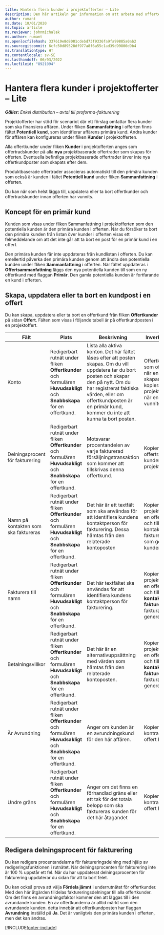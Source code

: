 ```yaml
---
title: Hantera flera kunder i projektofferter – Lite
description: Den här artikeln ger information om att arbeta med offerter med flera kunder som kommer att finansiera projektet. (Sales)
author: rumant
ms.date: 10/01/2020
ms.topic: article
ms.reviewer: johnmichalak
ms.author: rumant
ms.openlocfilehash: 337619e8d8081cdebd73f9336fa9fa99885a0ab2
ms.sourcegitcommit: 6cfc50d89528df977a8f6a55c1ad39d99800d9b4
ms.translationtype: HT
ms.contentlocale: sv-SE
ms.lasthandoff: 06/03/2022
ms.locfileid: "8921094"
---
```

# <a name="manage-multiple-customers-on-project-quotes---lite"></a>Hantera flera kunder i projektofferter – Lite

_**Gäller:** Enkel distribution – avtal till proforma-fakturering_

Projektofferter har stöd för scenariot där ett förslag omfattar flera kunder som ska finansiera affären. Under fliken **Sammanfattning** i offerten finns fältet **Potentiell kund**, som identifierar affärens primära kund. Andra kunder för affären kan konfigureras under fliken **Kunder** i projektofferten.

Alla offertkunder under fliken **Kunder** i projektofferten anges som offertradskunder på alla **nya** projektbaserade offertrader som skapas för offerten. Eventuella befintliga projektbaserade offertrader ärver inte nya offertkundposter som skapats efter dem.

Produktbaserade offertrader associeras automatiskt till den primära kunden som också är kunden i fältet **Potentiell kund** under fliken **Sammanfattning** i offerten.

Du kan när som helst lägga till, uppdatera eller ta bort offertkunder och offertradskunder innan offerten har vunnits.

## <a name="concept-of-a-primary-customer"></a>Koncept för en primär kund

Kunden som visas under fliken Sammanfattning i projektofferten som den potentiella kunden är den primära kunden i offerten. När du försöker ta bort den primära kunden från listan över kunder i offerten visas ett felmeddelande om att det inte går att ta bort en post för en primär kund i en offert.

Den primära kunden får inte uppdateras från kundlistan i offerten. Du kan emellertid påverka den primära kunden genom att ändra den potentiella kunden under fliken **Sammanfattning** i offerten. När fältet uppdateras i **Offertsammanfattning** läggs den nya potentiella kunden till som en ny offertkund med flaggan **Primär**. Den gamla potentiella kunden är fortfarande en kund i offerten.

## <a name="create-update-or-delete-a-quote-customer-record"></a>Skapa, uppdatera eller ta bort en kundpost i en offert

Du kan skapa, uppdatera eller ta bort en offertkund från fliken **Offertkunder** på sidan **Offert**. Fälten som visas i följande tabell är på offertkundposten i en projektoffert.

| **Fält** | **Plats** | **Beskrivning** | **Inverkan nedströms** |
| --- | --- | --- | --- |
| Konto | Redigerbart rutnät under fliken **Offertkunder** och formulären **Huvudsakligt** och **Snabbskapa** för en offertkund. | Lista alla aktiva konton. Det här fältet låses efter att posten skapas. Om du vill uppdatera tar du bort posten och skapar den på nytt. Om du har registrerat faktiska värden, eller om offertkundposten är en primär kund, kommer du inte att kunna ta bort posten. | Offertkunder kopieras som offertradskunder när en offertrad skapas. Offertkunder kopieras också till projektkontraktkunder när en offert har vunnits. |
| Delningsprocent för fakturering | Redigerbart rutnät under fliken **Offertkunder** och formulären **Huvudsakligt** och **Snabbskapa** för en offertkund. | Motsvarar procentandelen av varje fakturerad försäljningstransaktion som kommer att tillskrivas denna offertkund. | Kopierat till nya offertrader och till kunder av projektkontraktet. |
| Namn på kontakten som ska faktureras | Redigerbart rutnät under fliken **Offertkunder** och formulären **Huvudsakligt** och **Snabbskapa** för en offertkund. | Det här är ett textfält som ska användas för att identifiera kundens kontaktperson för fakturering. Dessa hämtas från den relaterade kontoposten | Kopieras till kunder av projektkontraktet när en offert har vunnits och till fältet Namn på kontakten som ska faktureras på fakturan som genereras för kunden. |
| Fakturera till namn | Redigerbart rutnät under fliken **Offertkunder** och formulären **Huvudsakligt** och **Snabbskapa** för en offertkund. | Det här textfältet ska användas för att identifiera kundens kontaktperson för fakturering. | Kopieras till kunder av projektkontraktet när en offert har vunnits och till fältet **Namn på kontakten som ska faktureras** på fakturan som genereras för kunden. |
| Betalningsvillkor | Redigerbart rutnät under fliken **Offertkunder** och formulären **Huvudsakligt** och **Snabbskapa** för en offertkund. | Det här är en alternativuppsättning med värden som hämtas från den relaterade kontoposten. | Kopieras till kunder av projektkontraktet när en offert har vunnits och till fältet **Namn på kontakten som ska faktureras** på fakturan som genereras för kunden. |
| Är Avrundning | Redigerbart rutnät under fliken **Offertkunder** och formulären **Huvudsakligt** och **Snabbskapa** för en offertkund. | Anger om kunden är en avrundningskund för den här affären. | Kopieras till projektets kontraktkunder när en offert har vunnits. |
| Undre gräns | Redigerbart rutnät under fliken **Offertkunder** och formulären **Huvudsakligt** och **Snabbskapa** för en offertkund. | Anger om det finns en förhandlad gräns eller ett tak för det totala belopp som ska faktureras kunden för det här åtagandet | Kopieras till projektets kontraktkunder när en offert har vunnits. |

## <a name="editing-billing-split-percentages"></a>Redigera delningsprocent för fakturering

Du kan redigera procentandelarna för faktureringsdelning med hjälp av redigeringsfunktionen i rutnätet. När delningsprocenten för fakturering inte är 100 % uppstår ett fel. När du har uppdaterat delningsprocenten för fakturering uppdaterar du sidan för att ta bort felet.

Du kan också prova att välja **Fördela jämnt** i underrutnätet för offertkunder. Med den här åtgärden tilldelas faktureringsdelningar till alla offertkunder. Om det finns en avrundningsfaktor kommer den att läggas till i den avrundande kunden. En av offertkunderna är alltid märkt som den avrundande kunden. detta innebär att offertkundposten har flaggan **Avrundning** inställd på **Ja**. Det är vanligtvis den primära kunden i offerten, men det kan ändras.


[!INCLUDE[footer-include](../../includes/footer-banner.md)]
